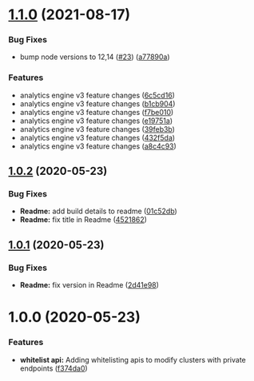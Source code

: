 # [1.1.0](https://github.com/IBM/ibm-iae-node-sdk/compare/v1.0.2...v1.1.0) (2021-08-17)


### Bug Fixes

* bump node versions to 12,14 ([#23](https://github.com/IBM/ibm-iae-node-sdk/issues/23)) ([a77890a](https://github.com/IBM/ibm-iae-node-sdk/commit/a77890a5cfbb65899ee56a28038b2d099c2206f0))


### Features

* analytics engine v3 feature changes ([6c5cd16](https://github.com/IBM/ibm-iae-node-sdk/commit/6c5cd1623d02a38c298fc6bcb40c35f3c01410da))
* analytics engine v3 feature changes ([b1cb904](https://github.com/IBM/ibm-iae-node-sdk/commit/b1cb90499093985db710486d73936554e86f423e))
* analytics engine v3 feature changes ([f7be010](https://github.com/IBM/ibm-iae-node-sdk/commit/f7be01054b9a39c5178dda41aaab98b8dcd59539))
* analytics engine v3 feature changes ([e19751a](https://github.com/IBM/ibm-iae-node-sdk/commit/e19751a08c1dd19b353171b8b5f8254ddb4e1f4e))
* analytics engine v3 feature changes ([39feb3b](https://github.com/IBM/ibm-iae-node-sdk/commit/39feb3b40069fe5bba0f9b56b219a170e9ae9629))
* analytics engine v3 feature changes ([432f5da](https://github.com/IBM/ibm-iae-node-sdk/commit/432f5da98fae9234d084c9360f91a55ccbbf19a7))
* analytics engine v3 feature changes ([a8c4c93](https://github.com/IBM/ibm-iae-node-sdk/commit/a8c4c9399f47769345e88d17c82ab3db56b31314))

## [1.0.2](https://github.com/IBM/ibm-iae-node-sdk/compare/v1.0.1...v1.0.2) (2020-05-23)


### Bug Fixes

* **Readme:** add build details to readme ([01c52db](https://github.com/IBM/ibm-iae-node-sdk/commit/01c52db433075140f13c5193295e01d577533ddd))
* **Readme:** fix title in Readme ([4521862](https://github.com/IBM/ibm-iae-node-sdk/commit/45218625f18ef607fcbe26f493acf1c9b0b5b6f8))

## [1.0.1](https://github.com/IBM/ibm-iae-node-sdk/compare/v1.0.0...v1.0.1) (2020-05-23)


### Bug Fixes

* **Readme:** fix version in Readme ([2d41e98](https://github.com/IBM/ibm-iae-node-sdk/commit/2d41e98548cf5810305c0214d48d24b9e2db9ce3))

# 1.0.0 (2020-05-23)


### Features

* **whitelist api:** Adding whitelisting apis to modify clusters with private endpoints ([f374da0](https://github.com/IBM/ibm-iae-node-sdk/commit/f374da03953a0478c9e5e1a9ba9ee52aa49d4424))

